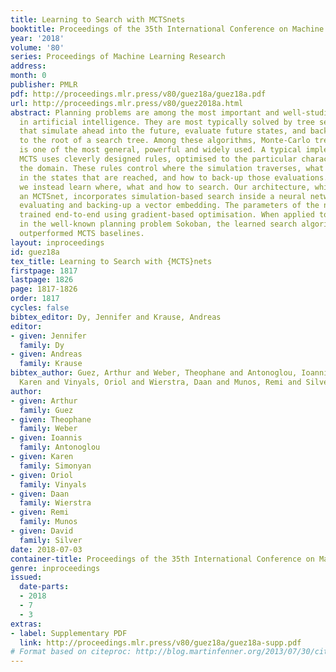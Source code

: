 ```yaml
---
title: Learning to Search with MCTSnets
booktitle: Proceedings of the 35th International Conference on Machine Learning
year: '2018'
volume: '80'
series: Proceedings of Machine Learning Research
address: 
month: 0
publisher: PMLR
pdf: http://proceedings.mlr.press/v80/guez18a/guez18a.pdf
url: http://proceedings.mlr.press/v80/guez2018a.html
abstract: Planning problems are among the most important and well-studied problems
  in artificial intelligence. They are most typically solved by tree search algorithms
  that simulate ahead into the future, evaluate future states, and back-up those evaluations
  to the root of a search tree. Among these algorithms, Monte-Carlo tree search (MCTS)
  is one of the most general, powerful and widely used. A typical implementation of
  MCTS uses cleverly designed rules, optimised to the particular characteristics of
  the domain. These rules control where the simulation traverses, what to evaluate
  in the states that are reached, and how to back-up those evaluations. In this paper
  we instead learn where, what and how to search. Our architecture, which we call
  an MCTSnet, incorporates simulation-based search inside a neural network, by expanding,
  evaluating and backing-up a vector embedding. The parameters of the network are
  trained end-to-end using gradient-based optimisation. When applied to small searches
  in the well-known planning problem Sokoban, the learned search algorithm significantly
  outperformed MCTS baselines.
layout: inproceedings
id: guez18a
tex_title: Learning to Search with {MCTS}nets
firstpage: 1817
lastpage: 1826
page: 1817-1826
order: 1817
cycles: false
bibtex_editor: Dy, Jennifer and Krause, Andreas
editor:
- given: Jennifer
  family: Dy
- given: Andreas
  family: Krause
bibtex_author: Guez, Arthur and Weber, Theophane and Antonoglou, Ioannis and Simonyan,
  Karen and Vinyals, Oriol and Wierstra, Daan and Munos, Remi and Silver, David
author:
- given: Arthur
  family: Guez
- given: Theophane
  family: Weber
- given: Ioannis
  family: Antonoglou
- given: Karen
  family: Simonyan
- given: Oriol
  family: Vinyals
- given: Daan
  family: Wierstra
- given: Remi
  family: Munos
- given: David
  family: Silver
date: 2018-07-03
container-title: Proceedings of the 35th International Conference on Machine Learning
genre: inproceedings
issued:
  date-parts:
  - 2018
  - 7
  - 3
extras:
- label: Supplementary PDF
  link: http://proceedings.mlr.press/v80/guez18a/guez18a-supp.pdf
# Format based on citeproc: http://blog.martinfenner.org/2013/07/30/citeproc-yaml-for-bibliographies/
---
```

